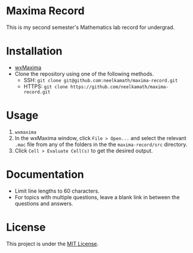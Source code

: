 # Maxima Record

This is my second semester's Mathematics lab record for undergrad.

# Installation

- [wxMaxima](https://wxmaxima-developers.github.io/wxmaxima/download.html)
- Clone the repository using one of the following methods.
    - SSH: `git clone git@github.com:neelkamath/maxima-record.git`
    - HTTPS: `git clone https://github.com/neelkamath/maxima-record.git`

# Usage

1. `wxmaxima`
1. In the wxMaxima window, click `File > Open...` and select the relevant `.mac` file from any of the folders in the the `maxima-record/src` directory.
1. Click `Cell > Evaluate Cell(s)` to get the desired output.

# Documentation

- Limit line lengths to 60 characters.
- For topics with multiple questions, leave a blank link in between the questions and answers.

# License

This project is under the [MIT License](LICENSE).